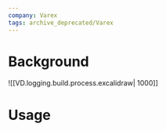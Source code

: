 ```yaml
---
company: Varex
tags: archive_deprecated/Varex
---
```

# Background
![[VD.logging.build.process.excalidraw| 1000]]
# Usage